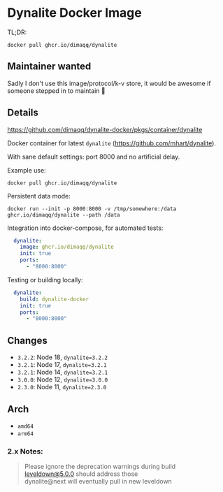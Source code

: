 # Dynalite Docker Image

TL;DR:

```
docker pull ghcr.io/dimaqq/dynalite
```

## Maintainer wanted

Sadly I don't use this image/protocol/k-v store, it would be awesome if someone stepped in to maintain 🙏

## Details

https://github.com/dimaqq/dynalite-docker/pkgs/container/dynalite

Docker container for latest `dynalite` (https://github.com/mhart/dynalite).

With sane default settings: port 8000 and no artificial delay.

Example use:

```
docker pull ghcr.io/dimaqq/dynalite
```

Persistent data mode:

```
docker run --init -p 8000:8000 -v /tmp/somewhere:/data ghcr.io/dimaqq/dynalite --path /data
```

Integration into docker-compose, for automated tests:

```yaml
  dynalite:
    image: ghcr.io/dimaqq/dynalite
    init: true
    ports:
      - "8000:8000"
```

Testing or building locally:

```yaml
  dynalite:
    build: dynalite-docker
    init: true
    ports:
      - "8000:8000"
```

## Changes

* `3.2.2`: Node 18, `dynalite=3.2.2`
* `3.2.1`: Node 17, `dynalite=3.2.1`
* `3.2.1`: Node 14, `dynalite=3.2.1`
* `3.0.0`: Node 12, `dynalite=3.0.0`
* `2.3.0`: Node 11, `dynalite=2.3.0`

## Arch

* `amd64`
* `arm64`

### 2.x Notes:

> Please ignore the deprecation warnings during build\
> leveldown@5.0.0 should address those\
> dynalite@next will eventually pull in new leveldown
